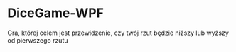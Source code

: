 # DiceGame-WPF
Gra, której celem jest przewidzenie, czy twój rzut będzie niższy lub wyższy od pierwszego rzutu
